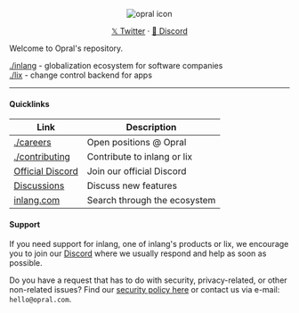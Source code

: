 <p align="center">
  <img src="https://avatars.githubusercontent.com/u/91317568?s=64&v=4" alt="opral icon">
  <p align="center">
    <a href='https://twitter.com/opralHQ' target="_blank">𝕏 Twitter</a>
    ·
    <a href='https://discord.gg/gdMPPWy57R' target="_blank">💬 Discord</a>
  </p>
</p>

Welcome to Opral's repository. 

[./inlang](./inlang) - globalization ecosystem for software companies   
[./lix](./packages/lix-sdk) - change control backend for apps

---

#### Quicklinks

| Link             | Description   |
|------------------------|---------------|
| [./careers](./careers) | Open positions @ Opral |
| [./contributing](./CONTRIBUTING.md) | Contribute to inlang or lix |
| [Official Discord](https://discord.gg/CNPfhWpcAa) | Join our official Discord |
| [Discussions](https://github.com/opral/monorepo/discussions) | Discuss new features |
| [inlang.com](https://inlang.com/) | Search through the ecosystem |

#### Support

If you need support for inlang, one of inlang's products or lix, we encourage you to join our [Discord](https://discord.gg/CNPfhWpcAa) where we usually respond and help as soon as possible.

Do you have a request that has to do with security, privacy-related, or other non-related issues? Find our [security policy here](https://github.com/opral/monorepo/security/policy) or contact us via e-mail: `hello@opral.com`.
